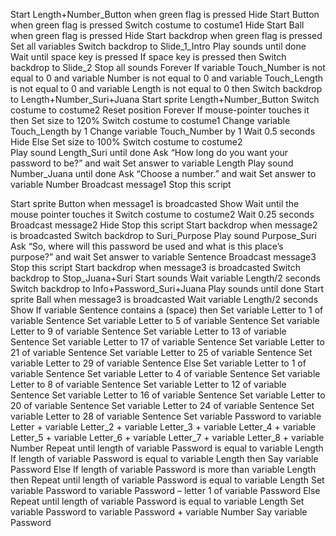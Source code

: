 Start Length+Number_Button when green flag is pressed
	Hide
Start Button when green flag is pressed
	Switch costume to costume1
	Hide
Start Ball when green flag is pressed
	Hide
Start backdrop when green flag is pressed
Set all variables
Switch backdrop to Slide_1_Intro
Play sounds until done
Wait until space key is pressed
If space key is pressed then
		Switch backdrop to Slide_2
		Stop all sounds
		Forever
If variable Touch_Number is not equal to 0 and variable Number is not equal to 0 and variable Touch_Length is not equal to 0 and variable Length is not equal to 0 then
			Switch backdrop to Length+Number_Suri+Juana
				Start sprite Length+Number_Button
					Switch costume to costume2
					Reset position
					Forever
						If mouse-pointer touches it then
							Set size to 120%
							Switch costume to costume1
							Change variable Touch_Length by 1
							Change variable Touch_Number by 1
							Wait 0.5 seconds
							Hide
						Else
							Set size to 100%
							Switch costume to costume2						
			Play sound Length_Suri until done
			Ask “How long do you want your password to be?” and wait
			Set answer to variable Length
					Play sound Number_Juana until done
					Ask “Choose a number.” and wait
					Set answer to variable Number
					Broadcast message1
					Stop this script

Start sprite Button when message1 is broadcasted
	Show
	Wait until the mouse pointer touches it
	Switch costume to costume2
	Wait 0.25 seconds
	Broadcast message2
	Hide
	Stop this script
Start backdrop when message2 is broadcasted
	Switch backdrop to Suri_Purpose
	Play sound Purpose_Suri
	Ask “So, where will this password be used and what is this place’s purpose?” and wait
	Set answer to variable Sentence
	Broadcast message3
	Stop this script
Start backdrop when message3 is broadcasted
	Switch backdrop to Stop_Juana+Suri
	Start sounds
	Wait variable Length/2 seconds
	Switch backdrop to Info+Password_Suri+Juana
	Play sounds until done
Start sprite Ball when message3 is broadcasted
	Wait variable Length/2 seconds
	Show
	If variable Sentence contains a (space) then
		Set variable Letter to 1 of variable Sentence
		Set variable Letter to 5 of variable Sentence
		Set variable Letter to 9 of variable Sentence
		Set variable Letter to 13 of variable Sentence
		Set variable Letter to 17 of variable Sentence
		Set variable Letter to 21 of variable Sentence
		Set variable Letter to 25 of variable Sentence
		Set variable Letter to 29 of variable Sentence
Else
	Set variable Letter to 1 of variable Sentence
	Set variable Letter to 4 of variable Sentence
	Set variable Letter to 8 of variable Sentence
	Set variable Letter to 12 of variable Sentence
	Set variable Letter to 16 of variable Sentence
	Set variable Letter to 20 of variable Sentence
	Set variable Letter to 24 of variable Sentence
	Set variable Letter to 28 of variable Sentence
Set variable Password to variable Letter + variable Letter_2 + variable Letter_3 + variable Letter_4 + variable Letter_5 + variable Letter_6 + variable Letter_7 + variable Letter_8 + variable Number
Repeat until length of variable Password is equal to variable Length
	If length of variable Password is equal to variable Length then
		Say variable Password
	Else
		If length of variable Password is more than variable Length then
			Repeat until length of variable Password is equal to variable Length
				Set variable Password to variable Password – letter 1 of variable Password
		Else
			Repeat until length of variable Password is equal to variable Length
				Set variable Password to variable Password + variable Number
	Say variable Password
